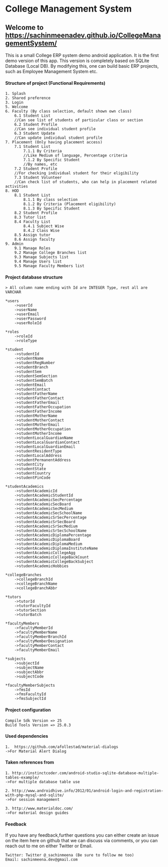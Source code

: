 # College Management System

## Welcome to https://sachinmeenadev.github.io/CollegeManagementSystem/

This is a small College ERP system demo android application. It is the first demo version of this app. This version is completely based on SQLite Database (Local DB). By modifying this, one can build basic ERP projects, such as Employee Management System etc.

#### Structure of project (Functional Requirements)
    1. Splash
	2. Shared preference
	3. Login
	5. Welcome
	6. Faculty (By class selection, default shown own class)
		6.1 Student List
		//Can see list of students of particular class or section
		6.2 Student Profile
		//Can see individual student profile
		6.3 Student Update
		//Can update individual student profile
	7. Placement (Only having placement access)
		7.1 Student List
			7.1.1 By Criteria
			//Like Medium of language, Percentage criteria
			7.1.2 By Specific Student
			//By names, etc
		7.2 Student Profile
		//For checking individual student for their eligibility 
		7.3 Student Volunteer
		//Can check list of students, who can help in placement related activities
	8. HOD
		8.1 Student List
			8.1.1 By class selection
			8.1.2 By Criteria (Placement eligibility)
			8.1.3 By Specific Student
		8.2 Student Profile
		8.3 Tutor list
		8.4 Faculty List	
			8.4.1 Subject Wise
			8.4.2 Class Wise
		8.5 Assign tutor
		8.6 Assign faculty
	9. Admin
		9.1 Manage Roles
		9.2 Manage College Branches list
		9.3 Manage Subjects list
		9.4 Manage Users list		
		9.5 Manage Faculty Members list

#### Project database structure
    > All column name ending with Id are INTEGER Type, rest all are VARCHAR

    *users
		->userId 
		->userName
		->userEmail
		->userPassword
		->userRoleId
		
	*roles
		->roleId
		->roleType
		
	*student 
		->studentId
		->studentName
		->studentRegNumber
		->studentBranch
		->studentSem
		->studentSemSection
		->studentSemBatch
		->studentEmail
		->studentContact
		->studentFatherName
		->studentFatherContact
		->studentFatherEmail
		->studentFatherOccupation
		->studentFatherIncome
		->studentMotherName
		->studentMotherContact
		->studentMotherEmail
		->studentMotherOccupation
		->studentMotherIncome
		->studentLocalGuardianName
		->studentLocalGuardianContact
		->studentLocalGuardianEmail
		->studentResidentType
		->studentLocalAddress
		->studentPermanentAddress
		->studentCity
		->studentState
		->studentCountry
		->studentPinCode
		
	*studentAcademics
		->studentAcademicId
		->studentAcademicStudentId
		->studentAcademicSecPercentage
		->studentAcademicSecBoard
		->studentAcademicSecMedium
		->studentAcademicSecSchoolName
		->studentAcademicSrSecPercentage
		->studentAcademicSrSecBoard
		->studentAcademicSrSecMedium
		->studentAcademicSrSecSchoolName
		->studentAcademicDiplomaPercentage
		->studentAcademicDiplomaBoard
		->studentAcademicDiplomaMedium
		->studentAcademicDiplomaInstituteName
		->studentAcademicCollegeAgg
		->studentAcademicCollegeBackCount
		->studentAcademicCollegeBackSubject
		->studentAcademicHobbies
		
	*collegeBranches
		->collegeBranchId
		->collegeBranchName
		->collegeBranchAbbr
		
	*tutors
		->tutorId
		->tutorFacultyId
		->tutorSection
		->tutorBatch
		
	*facultyMembers
		->facultyMemberId
		->facultyMemberName
		->facultyMemberBranchId
		->facultyMemberDesignation
		->facultyMemberContact
		->facultyMemberEmail
		
	*subjects
		->subjectId
		->subjectName
		->subjectAbbr
		->subjectCode
		
	*facultyMemberSubjects
		->fmsId
		->fmsFacultyId
		->fmsSubjectId

#### Project configuration
    Compile Sdk Version => 25
    Build Tools Version => 25.0.3
    
#### Used dependencies
    1.  https://github.com/afollestad/material-dialogs 
    ->For Material Alert Dialog 
      
#### Taken references from
    1. http://instinctcoder.com/android-studio-sqlite-database-multiple-tables-example/
    ->For multiple database table use
    
    2. http://www.androidhive.info/2012/01/android-login-and-registration-with-php-mysql-and-sqlite/
    ->For session management
    
    3. http://www.materialdoc.com/
    ->For material design guides

#### Feedback
If you have any feedback,further questions you can either create an issue on the item here on github that we can discuss via comments, or you can reach out to me on either Twitter or Email.

    Twitter: Twitter @_sachinmeena (Be sure to follow me too)
    Email: sachinmeena.dev@gmail.com
